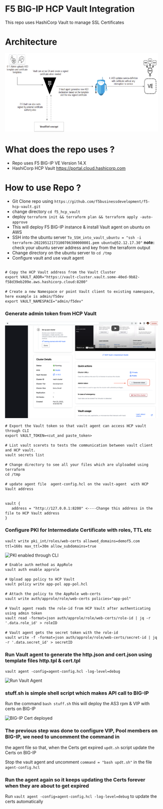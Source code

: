 # F5 BIG-IP HCP Vault Integration

This repo uses HashiCorp Vault to manage SSL Certificates

# Architecture
![Demo Arch](rtaImage.png)

# What does the repo uses ?
- Repo uses F5 BIG-IP VE Version 14.X 
- HashiCorp HCP Vault https://portal.cloud.hashicorp.com

# How to use Repo ?
- Git Clone repo using ``` https://github.com/f5businessdevelopment/f5-hcp-vault.git ```
- change directory ``` cd f5_hcp_vault ```
- deploy ``` terraform init && terraform plan && terraform apply -auto-approve ```
- This will deploy F5 BIG-IP instance & install Vault agent  on ubuntu on AWS
- SSH into the ubuntu server ```To_SSH_into_vault_ubuntu = "ssh -i terraform-20220512173100706300000001.pem ubuntu@52.12.17.30"``` **note:** check your ubuntu server address and key from the terraform output
- Change directory on the ubuntu server to ```cd /tmp```
- Configure vault and use vault agent
```

# Copy the HCP Vault address from the Vault Cluster
export VAULT_ADDR="https://vault-cluster.vault.some-40ed-9b82-f58d39eb209e.aws.hashicorp.cloud:8200"

# Create a new Namespace or point Vault client to existing namespace, here example is admin/f5dev
export VAULT_NAMESPACE="admin/f5dev"

```

### Generate admin token from HCP Vault
![Generate Admin Token](images/admintoken.png)

```
# Export the Vault token so that vault agent can access HCP vault through CLI 
export VAULT_TOKEN=<cut_and paste_token>

# List vault scerets to tests the communication between vault client and HCP vault.
vault secrets list 

# Change directory to see all your files which are ulploaded using terraform
cd /tmp

# update agent file  agent-config.hcl on the vault-agent  with HCP Vault address
 

vault {
   address = "http://127.0.0.1:8200" <----Change this address in the file to HCP Vault address
}

```
### Configure PKI for Intermediate Certificate with roles, TTL etc

```vault write pki_int/roles/web-certs allowed_domains=demof5.com ttl=160s max_ttl=30m allow_subdomains=true```

![PKI enabled through CLI](images/pki.png)

```
# Enable auth method as AppRole 
vault auth enable approle

# Upload app policy to HCP Vault
vault policy write app-pol app-pol.hcl

# Attach the policy to the AppRole web-certs
vault write auth/approle/role/web-certs policies="app-pol"

# Vault agent reads the role-id from HCP Vault after authenticating using admin token
vault read -format=json auth/approle/role/web-certs/role-id | jq -r '.data.role_id' > roleID

# Vault agent gets the secret token with the role-id 
vault write -f -format=json auth/approle/role/web-certs/secret-id | jq -r '.data.secret_id' > secretID

```
### Run Vault agent to generate the http.json and cert.json using template files http.tpl & cert.tpl

```vault agent -config=agent-config.hcl -log-level=debug```

![Run Vault Agent](images/runagent.png)

### stuff.sh is simple shell script which makes API call to BIG-IP
 
 Run the command ``` bash stuff.sh ``` this will deploy the AS3 rpm  & VIP with certs on BIG-IP


![BIG-IP Cert deployed](images/bigipcert.png)


### The previous step was done to configure VIP, Pool members on BIG-IP, we need to uncomment the command in
the agent file so that, when the Certs get expired ```updt.sh``` script update the Certs on BIG-IP

Stop the vault agent and uncomment ``` command = "bash updt.sh" ``` in the file ```agent-config.hcl``` 

### Run the agent again so it keeps updating the Certs forever when they are about to get expired
Run ``` vault agent -config=agent-config.hcl -log-level=debug ``` to update the certs automatically
```
